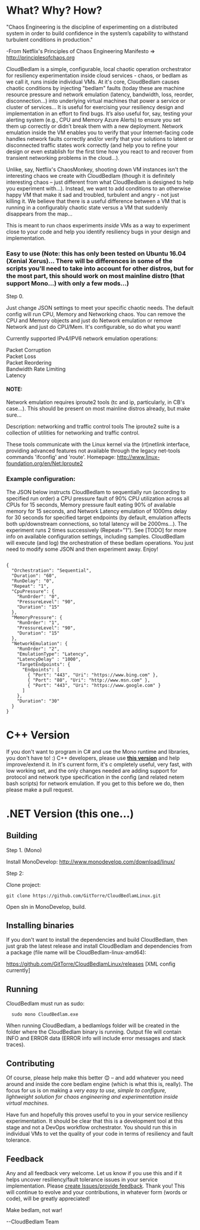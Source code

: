 # What? Why? How?

"Chaos Engineering is the discipline of experimenting on a distributed system in order to build confidence in the system’s capability to withstand turbulent conditions in production." 

-From Netflix's Principles of Chaos Engineering Manifesto => http://principlesofchaos.org 

CloudBedlam is a simple, configurable, local chaotic operation orchestrator for resiliency experimentation inside cloud services - chaos, or bedlam as we call it, runs inside individual VMs. At it's core, CloudBedlam causes chaotic conditions by injecting "bedlam" faults (today these are machine resource pressure and network emulation (latency, bandwidth, loss, reorder, disconnection...) into underlying virtual machines that power a service or cluster of services... It is useful for exercising your resiliency design and implementation in an effort to find bugs. It’s also useful for, say, testing your alerting system (e.g., CPU and Memory Azure Alerts) to ensure you set them up correctly or didn’t break them with a new deployment. Network emulation inside the VM enables you to verify that your Internet-facing code handles network faults correctly and/or verify that your solutions to latent or disconnected traffic states work correctly (and help you to refine your design or even establish for the first time how you react to and recover from transient networking problems in the cloud…).

Unlike, say, Netflix's ChaosMonkey, shooting down VM instances isn't the interesting chaos we create with CloudBedlam (though it is definitely interesting chaos – just different from what CloudBedlam is designed to help you experiment with…). Instead, we want to add conditions to an otherwise happy VM that make it sad and troubled, turbulent and angry - not just killing it. We believe that there is a useful difference between a VM that is running in a configurably chaotic state versus a VM that suddenly disappears from the map...

This is meant to run chaos experiments <i>inside</i> VMs as a way to experiment close to your code and help you identify resiliency bugs in your design and implementation.


### Easy to use (Note: this has only been tested on Ubuntu 16.04 (Xenial Xerus)... There will be differences in some of the scripts you'll need to take into account for other distros, but for the most part, this should work on most mainline distro (that support Mono...) with only a few mods...)

Step 0.

Just change JSON settings to meet your specific chaotic needs. The default config will run CPU, Memory and Networking chaos. You can remove the CPU and Memory objects and just do Network emulation or remove Network and just do CPU/Mem. It's configurable, so do what you want! 

Currently supported IPv4/IPV6 network emulation operations:

Packet Corruption  
Packet Loss  
Packet Reordering  
Bandwidth Rate Limiting  
Latency  

#### NOTE: 
Network emulation requires iproute2 tools (tc and ip, particularly, in CB's case...). This should be present on most mainline distros already, but make sure...

Description: networking and traffic control tools
 The iproute2 suite is a collection of utilities for networking and
 traffic control.

 These tools communicate with the Linux kernel via the (rt)netlink
 interface, providing advanced features not available through the
 legacy net-tools commands 'ifconfig' and 'route'.
Homepage: http://www.linux-foundation.org/en/Net:Iproute2

### Example configuration:

The JSON below instructs CloudBedlam to sequentially run (according to specified run order) a CPU pressure fault of 90% CPU utilization across all CPUs for 15 seconds, Memory pressure fault eating 90% of available memory for 15 seconds, and Network Latency emulation of 1000ms delay for 30 seconds for specified target endpoints (by default, emulation affects both up/downstream connections, so total latency will be 2000ms...). The experiment runs 2 times successively (Repeat=”1”). See [TODO] for more info on available configuration settings, including samples. CloudBedlam will execute (and log) the orchestration of these bedlam operations. You just need to modify some JSON and then experiment away. Enjoy!
<pre><code>
{
  "Orchestration": "Sequential",
  "Duration": "60",
  "RunDelay": "0",
  "Repeat": "1",
  "CpuPressure": {
    "RunOrder": "0",
    "PressureLevel": "90",
    "Duration": "15"
  },
  "MemoryPressure": {
    "RunOrder": "1",
    "PressureLevel": "90",
    "Duration": "15"
  },
  "NetworkEmulation": {
    "RunOrder": "2",
    "EmulationType": "Latency",
    "LatencyDelay" : "1000",
    "TargetEndpoints": {
      "Endpoints": [
        { "Port": "443", "Uri": "https://www.bing.com" },
        { "Port": "80", "Uri": "http://www.msn.com" },
        { "Port": "443", "Uri": "https://www.google.com" }
      ]
    },
    "Duration": "30"
  }
}
</code></pre>

# C++ Version
If you don't want to program in C# and use the Mono runtime and libraries, you don't have to! :) C++ developers, please use <a href="https://github.com/GitTorre/CBLinuxN"><b>this version</b></a> and help improve/extend it. In it's current form, it's c
ompletely useful, very fast, with low working set, and the only changes needed are adding support for protocol and network type specification in the config (and related netem bash scripts) for network emulation. If you get to this before we do, then please make a pull request.


# .NET Version (this one...)

## Building 

Step 1. (Mono)  

Install MonoDevelop: http://www.monodevelop.com/download/linux/

Step 2:  

Clone project: 

<pre><code>git clone https://github.com/GitTorre/CloudBedlamLinux.git</code></pre>

Open sln in MonoDevelop, build.

## Installing binaries 

If you don't want to install the dependencies and build CloudBedlam, then just grab the latest release and install CloudBedlam and dependencies from a package (file name will be CloudBedlam-linux-amd64):

https://github.com/GitTorre/CloudBedlamLinux/releases [XML config currently]

## Running

CloudBedlam must run as sudo:

      sudo mono CloudBedlam.exe

When running CloudBedlam, a bedlamlogs folder will be created in the folder where the CloudBedlam binary is running. Output file will contain INFO and ERROR data (ERROR info will include error messages and stack traces).

## Contributing

Of course, please help make this better 😊 – and add whatever you need around and inside the core bedlam engine (which is what this is, really). The focus for us is on making a *very easy to use, simple to configure, lightweight solution for chaos engineering and experimentation inside virtual machines*.


Have fun and hopefully this proves useful to you in your service resiliency experimentation. It should be clear that this is a development tool at this stage and not a DevOps workflow orchestrator. You should run this in individual VMs to vet the quality of your code in terms of resiliency and fault tolerance. 


## Feedback

Any and all feedback very welcome. Let us know if you use this and if it helps uncover resiliency/fault tolerance issues in your service implementation. Please <a href="https://github.com/GitTorre/CloudBedlamLinux/issues">create Issues/provide feedback</a>. Thank you! This will continue to evolve and your contributions, in whatever form (words or code), will be greatly appreciated!



Make bedlam, not war!

--CloudBedlam Team
